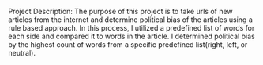 Project Description: The purpose of this project is to take urls of new articles from the internet and determine political bias of the articles using a rule based approach. In this process, I utilized a predefined list of words for each side and compared it to words in the article. I determined political bias by the highest count of words from a specific predefined list(right, left, or neutral). 
